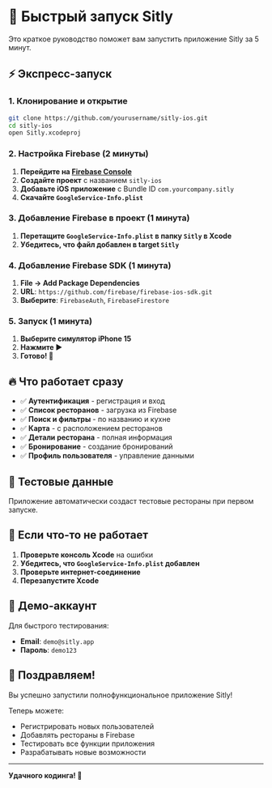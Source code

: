 # 🚀 Быстрый запуск Sitly

Это краткое руководство поможет вам запустить приложение Sitly за 5 минут.

## ⚡ Экспресс-запуск

### 1. Клонирование и открытие
```bash
git clone https://github.com/yourusername/sitly-ios.git
cd sitly-ios
open Sitly.xcodeproj
```

### 2. Настройка Firebase (2 минуты)

1. **Перейдите на [Firebase Console](https://console.firebase.google.com/)**
2. **Создайте проект** с названием `sitly-ios`
3. **Добавьте iOS приложение** с Bundle ID `com.yourcompany.sitly`
4. **Скачайте `GoogleService-Info.plist`**

### 3. Добавление Firebase в проект (1 минута)

1. **Перетащите `GoogleService-Info.plist` в папку `Sitly` в Xcode**
2. **Убедитесь, что файл добавлен в target `Sitly`**

### 4. Добавление Firebase SDK (1 минута)

1. **File → Add Package Dependencies**
2. **URL**: `https://github.com/firebase/firebase-ios-sdk.git`
3. **Выберите**: `FirebaseAuth`, `FirebaseFirestore`

### 5. Запуск (1 минута)

1. **Выберите симулятор iPhone 15**
2. **Нажмите ▶️**
3. **Готово! 🎉**

## 🔥 Что работает сразу

- ✅ **Аутентификация** - регистрация и вход
- ✅ **Список ресторанов** - загрузка из Firebase
- ✅ **Поиск и фильтры** - по названию и кухне
- ✅ **Карта** - с расположением ресторанов
- ✅ **Детали ресторана** - полная информация
- ✅ **Бронирование** - создание бронирований
- ✅ **Профиль пользователя** - управление данными

## 🎯 Тестовые данные

Приложение автоматически создаст тестовые рестораны при первом запуске.

## 🚨 Если что-то не работает

1. **Проверьте консоль Xcode** на ошибки
2. **Убедитесь, что `GoogleService-Info.plist` добавлен**
3. **Проверьте интернет-соединение**
4. **Перезапустите Xcode**

## 📱 Демо-аккаунт

Для быстрого тестирования:
- **Email**: `demo@sitly.app`
- **Пароль**: `demo123`

## 🎉 Поздравляем!

Вы успешно запустили полнофункциональное приложение Sitly! 

Теперь можете:
- Регистрировать новых пользователей
- Добавлять рестораны в Firebase
- Тестировать все функции приложения
- Разрабатывать новые возможности

---

**Удачного кодинга! 🚀**
